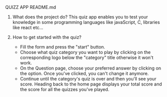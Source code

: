 QUIZZ APP README.md

1. What does the project do?
    This quiz app enables you to test your knowledge in some programming languages like javaScript, C, libraries like react etc...

2. How to get started with the quiz?
    - Fill the form and press the "start" button.
    - Choose what quiz category you want to play by clicking on the corresponding logo below the "category" title otherwise it won't work.
    - On the Question page, choose your preferred answer by clicking on the option. Once you've clicked, you can't change it anymore.
    - Continue until the category's quiz is over and then you'll see your score. Heading back to the home page displays your total score and the score for all the quizzes you've played.